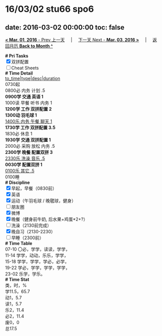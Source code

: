 # 16/03/02 stu66 spo6

date: 2016-03-02 00:00:00
toc: false
---
[**< Mar. 01, 2016** - Prev 上一天](/lifelogs/2016/03/d01.html) &nbsp; &nbsp; | &nbsp; &nbsp; [下一天 Next - **Mar. 03, 2016 >**](/lifelogs/2016/03/d03.html) &nbsp; &nbsp; |  &nbsp; &nbsp; [返回月历 **Back to Month ^**](/lifelogs/2016/03/index.html)
<br/><div><b># Pri Tasks</b></div><div><input checked="true" type="checkbox"/>双拼配置</div><div><input type="checkbox"/>Cheat Sheets</div><div><b># Time Detail</b></div><div><u>to_time|type|desc|duration</u></div><div>0730起</div><div>0800必 内务 计划 .5</div><div><b>0900学 交通 英语 1</b></div><div>1000读 早餐 听书 内务 1</div><div><b>1200学 工作 双拼配置 2</b></div><div><b>1300动 羽毛球 1</b></div><div><u>1400乐 内务 午餐 聊天 1</u></div><div><b>1730学 工作 双拼配置 3.5</b></div><div>1830必 休息 1</div><div><b>1930学 交通 双拼配置 1</b></div><div>2000必 采购 放松 内务 .5</div><div><b>2300学 晚餐 配置双拼 3</b></div><div><u>2330乐 洗澡 音乐 .5</u></div><div><b>0030学 配置双拼 1</b></div><div><u>0100乐 其它 .5</u></div><div>0100睡</div><div><b># Discipline</b></div><div><input checked="true" type="checkbox"/>早起，早餐（0830前）</div><div><input checked="true" type="checkbox"/>英语</div><div><input checked="true" type="checkbox"/>运动（午羽毛球 / 晚毽球，健身）</div><div><input type="checkbox"/>朋友圈</div><div><input checked="true" type="checkbox"/>微博</div><div><input checked="true" type="checkbox"/>晚餐（健身前牛奶, 后水果+鸡蛋*2+?）</div><div><input type="checkbox"/>洗澡（2130前完成）</div><div><input checked="true" type="checkbox"/>晚自习（2130-2230）</div><div><input type="checkbox"/>早睡（2300前）</div><div><b># Time Table</b></div><div>07-10 〇必，学学，读读，学学，</div><div>11-14 学学，动动，乐乐，学学，</div><div>15-18 学学，学学，学必，必学，</div><div>19-22 学必，学学，学学，学学，</div><div>23-02 乐学，学乐。</div><div><b># Time Stat</b></div><div>类，时，%</div><div>学11.5，65.7</div><div>动1，5.7</div><div>读1，5.7</div><div>乐2，11.4</div><div>必2，11.4</div><div>废0，0</div><div>总17.5</div>
